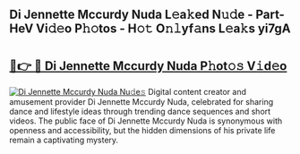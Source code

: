 ## Di Jennette Mccurdy Nuda L𝚎a𝚔ed N𝚞𝚍e - Part-HeV Vi𝚍𝚎o P𝚑𝚘tos - H𝚘𝚝 O𝚗𝚕yf𝚊ns L𝚎a𝚔s yi7gA

# <h2><a href="http://kf5ny1h.oniu.top/?m=Di+Jennette+Mccurdy+Nuda">🔗👉 🔴 Di Jennette Mccurdy Nuda P𝚑ot𝚘𝚜 V𝚒d𝚎o</a></h2>

[![Di Jennette Mccurdy Nuda Nu𝚍e𝚜](https://i.imgur.com/0qMVB7G.gif)](http://kf5ny1h.oniu.top/?m=Di+Jennette+Mccurdy+Nuda)
Digital content creator and amusement provider Di Jennette Mccurdy Nuda, celebrated for sharing dance and lifestyle ideas through trending dance sequences and short videos. The public face of Di Jennette Mccurdy Nuda is synonymous with openness and accessibility, but the hidden dimensions of his private life remain a captivating mystery.  
